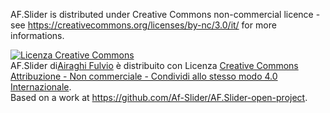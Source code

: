 AF.Slider is distributed under Creative Commons non-commercial licence - see https://creativecommons.org/licenses/by-nc/3.0/it/ for more informations.

<!DOCTYPE html>

<a rel="license" href="http://creativecommons.org/licenses/by-nc-sa/4.0/"><img alt="Licenza Creative Commons" style="border-width:0" src="https://i.creativecommons.org/l/by-nc-sa/4.0/88x31.png" /></a><br /><span xmlns:dct="http://purl.org/dc/terms/" property="dct:title"> AF.Slider</span> di<a xmlns:cc="http://creativecommons.org/ns#" href="https://www.afslider.it" property="cc:attributionName" rel="cc:attributionURL">Airaghi Fulvio</a> è distribuito con Licenza <a rel="license" href="http://creativecommons.org/licenses/by-nc-sa/4.0/">Creative Commons Attribuzione - Non commerciale - Condividi allo stesso modo 4.0 Internazionale</a>.<br />Based on a work at <a xmlns:dct="http://purl.org/dc/terms/" href="https://github.com/Af-Slider/AF.Slider-open-project" rel="dct:source">https://github.com/Af-Slider/AF.Slider-open-project</a>.
